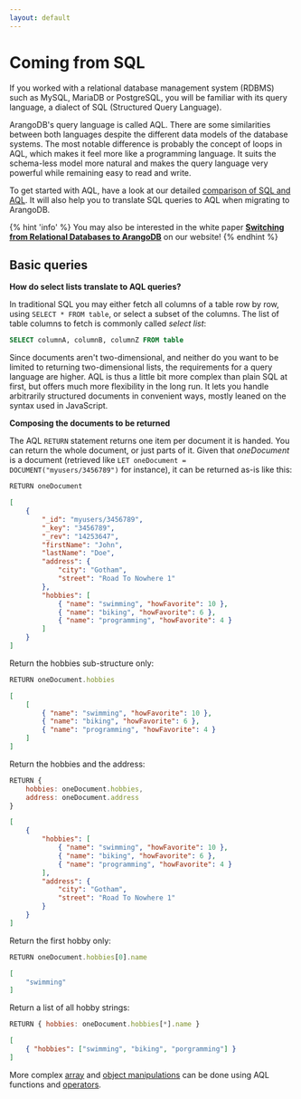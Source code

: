 ```yaml
---
layout: default
---
```

Coming from SQL
===============

If you worked with a relational database management system (RDBMS) such as MySQL,
MariaDB or PostgreSQL, you will be familiar with its query language, a dialect
of SQL (Structured Query Language).

ArangoDB's query language is called AQL. There are some similarities between both
languages despite the different data models of the database systems. The most
notable difference is probably the concept of loops in AQL, which makes it feel
more like a programming language. It suits the schema-less model more natural
and makes the query language very powerful while remaining easy to read and write.

To get started with AQL, have a look at our detailed
[comparison of SQL and AQL](https://arangodb.com/why-arangodb/sql-aql-comparison/).
It will also help you to translate SQL queries to AQL when migrating to ArangoDB.

{% hint 'info' %}
You may also be interested in the white paper
[**Switching from Relational Databases to ArangoDB**](https://www.arangodb.com/white-paper-switching-relational-database/)
on our website!
{% endhint %}

Basic queries
-------------

**How do select lists translate to AQL queries?**

In traditional SQL you may either fetch all columns of a table row by row, using
`SELECT * FROM table`, or select a subset of the columns. The list of table
columns to fetch is commonly called *select list*:

```sql
SELECT columnA, columnB, columnZ FROM table
```

Since documents aren't two-dimensional, and neither do you want to be limited to
returning two-dimensional lists, the requirements for a query language are higher.
AQL is thus a little bit more complex than plain SQL at first, but offers much
more flexibility in the long run. It lets you handle arbitrarily structured
documents in convenient ways, mostly leaned on the syntax used in JavaScript.

**Composing the documents to be returned**

The AQL `RETURN` statement returns one item per document it is handed. You can
return the whole document, or just parts of it. Given that *oneDocument* is
a document (retrieved like `LET oneDocument = DOCUMENT("myusers/3456789")`
for instance), it can be returned as-is like this:

```js
RETURN oneDocument
```

```json
[
    {
        "_id": "myusers/3456789",
        "_key": "3456789",
        "_rev": "14253647",
        "firstName": "John",
        "lastName": "Doe",
        "address": {
            "city": "Gotham",
            "street": "Road To Nowhere 1"
        },
        "hobbies": [
            { "name": "swimming", "howFavorite": 10 },
            { "name": "biking", "howFavorite": 6 },
            { "name": "programming", "howFavorite": 4 }
        ]
    }
]
```

Return the hobbies sub-structure only:

```js
RETURN oneDocument.hobbies
```

```json
[
    [
        { "name": "swimming", "howFavorite": 10 },
        { "name": "biking", "howFavorite": 6 },
        { "name": "programming", "howFavorite": 4 }
    ]
]
```

Return the hobbies and the address:

```js
RETURN {
    hobbies: oneDocument.hobbies,
    address: oneDocument.address
}
```

```json
[
    {
        "hobbies": [
            { "name": "swimming", "howFavorite": 10 },
            { "name": "biking", "howFavorite": 6 },
            { "name": "programming", "howFavorite": 4 }
        ],
        "address": {
            "city": "Gotham",
            "street": "Road To Nowhere 1"
        }
    }
]
```

Return the first hobby only:

```js
RETURN oneDocument.hobbies[0].name
```

```json
[
    "swimming"
]
```

Return a list of all hobby strings:

```js
RETURN { hobbies: oneDocument.hobbies[*].name }
```

```json
[
    { "hobbies": ["swimming", "biking", "porgramming"] }
]
```

More complex [array](../aql/functions-array.html) and
[object manipulations](../aql/functions-document.html) can be done using
AQL functions and [operators](../aql/operators.html).

